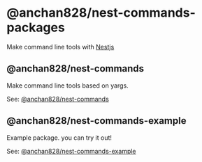 # @anchan828/nest-commands-packages

Make command line tools with [Nestjs](nestjs.com)

## @anchan828/nest-commands

Make command line tools based on yargs.

See: [@anchan828/nest-commands](./packages/commands)

## @anchan828/nest-commands-example

Example package. you can try it out!

See: [@anchan828/nest-commands-example](./packages/commands-example)
